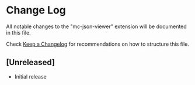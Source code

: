 # Change Log

All notable changes to the "mc-json-viewer" extension will be documented in this file.

Check [Keep a Changelog](http://keepachangelog.com/) for recommendations on how to structure this file.

## [Unreleased]

- Initial release